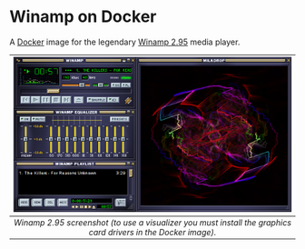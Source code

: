 # Winamp on Docker

A [Docker](https://docker.com) image for the legendary [Winamp 2.95](https://en.wikipedia.org/wiki/Winamp) media player.

| ![Winamp 2.95 screenshot](screenshot.png) |
|:-----------------------------------------:|
| _Winamp 2.95 screenshot (to use a visualizer you must install the graphics card drivers in the Docker image)._ |

